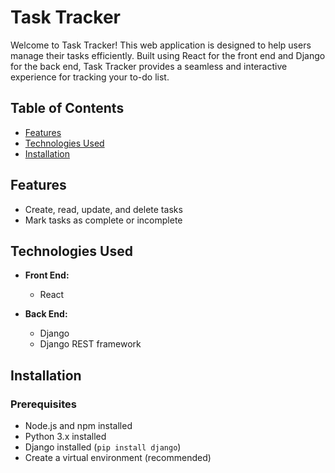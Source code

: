 # Task Tracker

Welcome to Task Tracker! This web application is designed to help users manage their tasks efficiently. Built using React for the front end and Django for the back end, Task Tracker provides a seamless and interactive experience for tracking your to-do list.

## Table of Contents

- [Features](#features)
- [Technologies Used](#technologies-used)
- [Installation](#installation)

## Features

- Create, read, update, and delete tasks
- Mark tasks as complete or incomplete

## Technologies Used

- **Front End:**
  - React

- **Back End:**
  - Django
  - Django REST framework

## Installation

### Prerequisites

- Node.js and npm installed
- Python 3.x installed
- Django installed (`pip install django`)
- Create a virtual environment (recommended)
